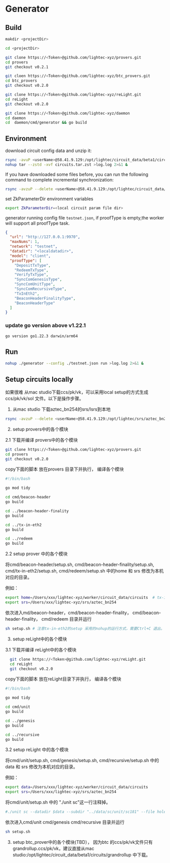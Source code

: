 # Generator

## Build
```sh
makdir <projectDir>

cd <projectDir>

git clone https://<Token>@github.com/lightec-xyz/provers.git
cd provers
git checkout v0.2.1

git cloen https://<Token>@github.com/lightec-xyz/btc_provers.git
cd btc_provers
git checkout v0.2.0

git clone https://<Token>@github.com/lightec-xyz/reLight.git
cd reLight
git checkout v0.2.0  

git clone https://<Token>@github.com/lightec-xyz/daemon
cd daemon
cd  daemon/cmd/generator && go build
```

## Environment

download circuit config data and unzip it: 

```sh
rsync -avuP <userName>@58.41.9.129:/opt/lightec/circuit_data/beta1/circuits.tar.zst <path-to-parent-dir-of-circuits>
nohup tar --zstd -xvf circuits.tar.zst >log.log 2>&1 &
```

If you have downloaded some files before, you can run the following command to complete incremental synchronization:

```sh
rsync -avzuP --delete <userName>@58.41.9.129:/opt/lightec/circuit_data/beta1/circuits/ <path-to-circuits-dir>/
```

set ZkParameterDir environment variables

```sh
export ZkParameterDir=<local circuit param file dir>
```

generator running config file `testnet.json`, if proofType is empty,the worker will support all proofType task.

```json
{
  "url": "http://127.0.0.1:9970",
  "maxNums": 1,
  "network": "testnet",
  "datadir": "<localdatadir>",
  "model": "client",
  "proofType": [
    "DepositTxType",
    "RedeemTxType",
    "VerifyTxType",
    "SyncComGenesisType",
    "SyncComUnitType",
    "SyncComRecursiveType",
    "TxInEth2",
    "BeaconHeaderFinalityType",
    "BeaconHeaderType"
  ]
}
```

### update go version above v1.22.1

```sh
go version go1.22.3 darwin/arm64
```

## Run

```sh
nohup ./generator --config ./testnet.json run >log.log 2>&1 &
```

## Setup circuits locally

如果很难 从mac studio下载ccs/pk/vk，可以采用local setup的方式生成ccs/pk/vk/sol 文件。以下是操作步骤。

1. 从mac studio 下载aztec_bn254的srs/lsrs到本地

```sh
rsync -avzuP --delete <userName>@58.41.9.129:/opt/lightec/srs/aztec_bn254 <本地保存srs的路径>
```

2. setup provers中的各个模块

2.1 下载并编译 provers中的各个模块

```sh
git clone https://<Token>@github.com/lightec-xyz/provers.git
cd provers 
git checkout v0.2.0
```

copy下面的脚本 放在provers 目录下并执行， 编译各个模块

```sh
#!/bin/bash

go mod tidy

cd cmd/beacon-header
go build

cd ../beacon-header-finality
go build

cd ../tx-in-eth2
go build

cd ../redeem
go build 
```

2.2 setup prover 中的各个模块

将cmd/beacon-header/setup.sh, cmd/beacon-header-finality/setup.sh, cmd/tx-in-eth2/setup.sh, cmd/redeem/setup.sh 中的home 和 srs 修改为本机对应的目录。

例如：

```sh
export home=/Users/xxx/lightec-xyz/worker/circuit_data/circuits  # tx-in-eth2/setup.sh 中的是 "data"
export srs=/Users/xxx/lightec-xyz/srs/aztec_bn254
```

依次进入md/beacon-header，cmd/beacon-header-finality， cmd/beacon-header-finality， cmd/redeem 目录并运行

```sh
sh setup.sh # 注意tx-in-eth2的setup 采用的nohup的运行方式，需要Ctrl+C 退出。
```

3. setup reLight中的各个模块

3.1 下载并编译 reLight中的各个模块

```sh
  git clone https://<Token>@github.com/lightec-xyz/reLight.git
  cd reLight
  git checkout v0.2.0  
```

copy下面的脚本 放在reLight目录下并执行， 编译各个模块

```sh
#!/bin/bash

go mod tidy

cd cmd/unit
go build

cd ../genesis
go build

cd ../recursive
go build
```

3.2 setup reLight 中的各个模块

将cmd/unit/setup.sh, cmd/genesis/setup.sh, cmd/recursive/setup.sh  中的data 和 srs 修改为本机对应的目录。

例如：

```sh
export data=/Users/xxx/lightec-xyz/worker/circuit_data/circuits
export srs=/Users/xxx/lightec-xyz/srs/aztec_bn254
```

将cmd/unit/setup.sh 中的 "./unit sc"这一行注释掉。 

```sh
#./unit sc --datadir $data --subdir "../data/sc/unit/sc181" --file holesky_sync_committee_update_181.json
```

依次进入cmd/unit cmd/genesis cmd/recursive 目录并运行

```sh
sh setup.sh 
```

3. setup btc_prover中的各个模块(TBD）， 因为btc 的ccs/pk/vk文件只有grandrollup.ccs/pk/vk，建议直接从mac studio:/opt/lightec/circuit_data/beta1/circuits/grandrollup 中下载。
